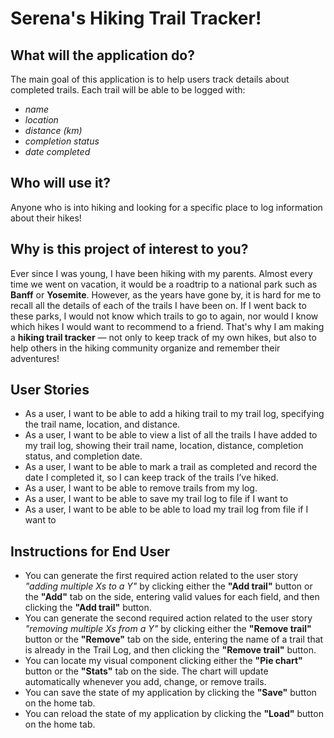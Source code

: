 # Serena's Hiking Trail Tracker!

## What will the application do?
The main goal of this application is to help users track details about completed trails. Each trail will be able to be logged with: 
- *name* 
- *location* 
- *distance (km)*
- *completion status*
- *date completed* 

## Who will use it?
Anyone who is into hiking and looking for a specific place to log information about their hikes! 

## Why is this project of interest to you?
Ever since I was young, I have been hiking with my parents. Almost every time we went on vacation, it would be a roadtrip to a national park such as **Banff** or **Yosemite**. However, as the years have gone by, it is hard for me to recall all the details of each of the trails I have been on. If I went back to these parks, I would not know which trails to go to again, nor would I know which hikes I would want to recommend to a friend. That's why I am making a **hiking trail tracker** — not only to keep track of my own hikes, but also to help others in the hiking community organize and remember their adventures!

## User Stories
- As a user, I want to be able to add a hiking trail to my trail log, specifying the trail name, location, and distance.
- As a user, I want to be able to view a list of all the trails I have added to my trail log, showing their trail name, location, distance, completion status, and completion date.
- As a user, I want to be able to mark a trail as completed and record the date I completed it, so I can keep track of the trails I’ve hiked.
- As a user, I want to be able to remove trails from my log.
- As a user, I want to be able to save my trail log to file if I want to
- As a user, I want to be able to be able to load my trail log from file if I want to

## Instructions for End User

- You can generate the first required action related to the user story *"adding multiple Xs to a Y"* by clicking either the **"Add trail"** button or the **"Add"** tab on the side, entering valid values for each field, and then clicking the **"Add trail"** button.
- You can generate the second required action related to the user story *"removing multiple Xs from a Y"* by clicking either the **"Remove trail"** button or the **"Remove"** tab on the side, entering the name of a trail that is already in the Trail Log, and then clicking the **"Remove trail"** button.
- You can locate my visual component clicking either the **"Pie chart"** button or the **"Stats"** tab on the side. The chart will update automatically whenever you add, change, or remove trails.
- You can save the state of my application by clicking the **"Save"** button on the home tab.
- You can reload the state of my application by clicking the **"Load"** button on the home tab.